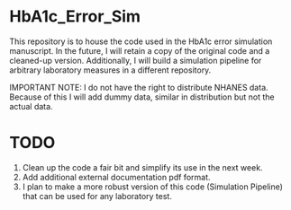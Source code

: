 # HbA1c_Error_Sim
This repository is to house the code used in the HbA1c error simulation manuscript. 
In the future, I will retain a copy of the original code and a cleaned-up version.
Additionally, I will build a simulation pipeline for arbitrary laboratory measures in a different repository.


IMPORTANT NOTE:
I do not have the right to distribute NHANES data. Because of this I will add dummy data, similar in distribution but not the actual data.




# TODO
1) Clean up the code a fair bit and simplify its use in the next week.
2) Add additional external documentation pdf format.
3) I plan to make a more robust version of this code (Simulation Pipeline) that can be used for any laboratory test.

